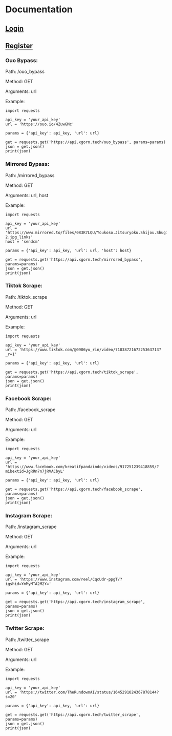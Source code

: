 # Documentation

## [Login](https://api.xgorn.tech/login)

## [Register](https://api.xgorn.tech/register)

### Ouo Bypass:
Path: /ouo_bypass

Method: GET

Arguments: url

Example:
```
import requests

api_key = 'your_api_key'
url = 'https://ouo.io/4ZuwGMc'

params = {'api_key': api_key, 'url': url}

get = requests.get('https://api.xgorn.tech/ouo_bypass', params=params)
json = get.json()
print(json)
```

### Mirrored Bypass:
Path: /mirrored_bypass

Method: GET

Arguments: url, host

Example:
```
import requests

api_key = 'your_api_key'
url = 'https://www.mirrored.to/files/083K7LQU/Youkoso.Jitsuryoku.Shijou.Shugi.no.Kyoushitsu.e.full.3693755-2.jpg_links'
host = 'sendcm'

params = {'api_key': api_key, 'url': url, 'host': host}

get = requests.get('https://api.xgorn.tech/mirrored_bypass', params=params)
json = get.json()
print(json)
```

### Tiktok Scrape:
Path: /tiktok_scrape

Method: GET

Arguments: url

Example:
```
import requests

api_key = 'your_api_key'
url = 'https://www.tiktok.com/@0906yu_rin/video/7103872167225363713?_r=1'

params = {'api_key': api_key, 'url': url}

get = requests.get('https://api.xgorn.tech/tiktok_scrape', params=params)
json = get.json()
print(json)
```

### Facebook Scrape:
Path: /facebook_scrape

Method: GET

Arguments: url

Example:
```
import requests

api_key = 'your_api_key'
url = 'https://www.facebook.com/kreatifpandaindo/videos/917251239418859/?mibextid=JgRRn7n7jRVACbyL'

params = {'api_key': api_key, 'url': url}

get = requests.get('https://api.xgorn.tech/facebook_scrape', params=params)
json = get.json()
print(json)
```

### Instagram Scrape:
Path: /instagram_scrape

Method: GET

Arguments: url

Example:
```
import requests

api_key = 'your_api_key'
url = 'https://www.instagram.com/reel/CqcUdr-ppgT/?igshid=YmMyMTA2M2Y='

params = {'api_key': api_key, 'url': url}

get = requests.get('https://api.xgorn.tech/instagram_scrape', params=params)
json = get.json()
print(json)
```

### Twitter Scrape:
Path: /twitter_scrape

Method: GET

Arguments: url

Example:
```
import requests

api_key = 'your_api_key'
url = 'https://twitter.com/TheRundownAI/status/1645291024367878144?s=20'

params = {'api_key': api_key, 'url': url}

get = requests.get('https://api.xgorn.tech/twitter_scrape', params=params)
json = get.json()
print(json)
```